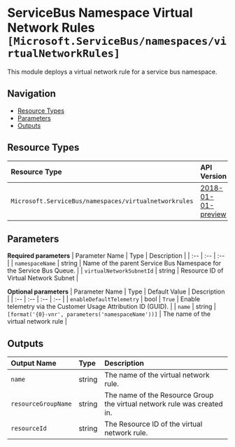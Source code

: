 # ServiceBus Namespace Virtual Network Rules `[Microsoft.ServiceBus/namespaces/virtualNetworkRules]`

This module deploys a virtual network rule for a service bus namespace.

## Navigation

- [Resource Types](#Resource-Types)
- [Parameters](#Parameters)
- [Outputs](#Outputs)

## Resource Types

| Resource Type | API Version |
| :-- | :-- |
| `Microsoft.ServiceBus/namespaces/virtualnetworkrules` | [2018-01-01-preview](https://docs.microsoft.com/en-us/azure/templates/Microsoft.ServiceBus/2018-01-01-preview/namespaces/virtualnetworkrules) |

## Parameters

**Required parameters**
| Parameter Name | Type | Description |
| :-- | :-- | :-- |
| `namespaceName` | string | Name of the parent Service Bus Namespace for the Service Bus Queue. |
| `virtualNetworkSubnetId` | string | Resource ID of Virtual Network Subnet |

**Optional parameters**
| Parameter Name | Type | Default Value | Description |
| :-- | :-- | :-- | :-- |
| `enableDefaultTelemetry` | bool | `True` | Enable telemetry via the Customer Usage Attribution ID (GUID). |
| `name` | string | `[format('{0}-vnr', parameters('namespaceName'))]` | The name of the virtual network rule |


## Outputs

| Output Name | Type | Description |
| :-- | :-- | :-- |
| `name` | string | The name of the virtual network rule. |
| `resourceGroupName` | string | The name of the Resource Group the virtual network rule was created in. |
| `resourceId` | string | The Resource ID of the virtual network rule. |


